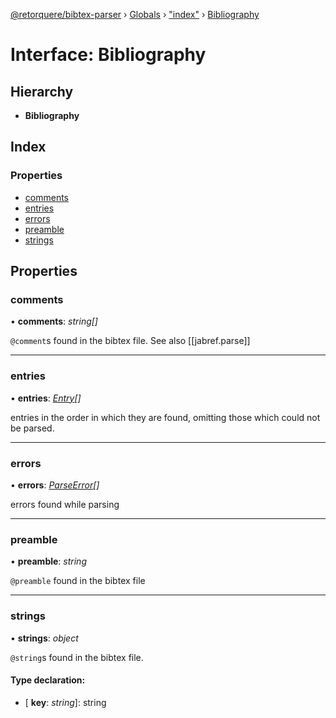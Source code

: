 [@retorquere/bibtex-parser](../README.md) › [Globals](../globals.md) › ["index"](../modules/_index_.md) › [Bibliography](_index_.bibliography.md)

# Interface: Bibliography

## Hierarchy

* **Bibliography**

## Index

### Properties

* [comments](_index_.bibliography.md#comments)
* [entries](_index_.bibliography.md#entries)
* [errors](_index_.bibliography.md#errors)
* [preamble](_index_.bibliography.md#preamble)
* [strings](_index_.bibliography.md#strings)

## Properties

###  comments

• **comments**: *string[]*

`@comment`s found in the bibtex file. See also [[jabref.parse]]

___

###  entries

• **entries**: *[Entry](_index_.entry.md)[]*

entries in the order in which they are found, omitting those which could not be parsed.

___

###  errors

• **errors**: *[ParseError](_index_.parseerror.md)[]*

errors found while parsing

___

###  preamble

• **preamble**: *string*

`@preamble` found in the bibtex file

___

###  strings

• **strings**: *object*

`@string`s found in the bibtex file.

#### Type declaration:

* \[ **key**: *string*\]: string
